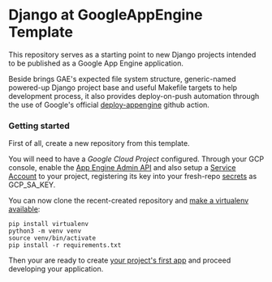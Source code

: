 # Django at GoogleAppEngine Template
This repository serves as a starting point to new Django projects
intended to be published as a Google App Engine application.

Beside brings GAE's expected file system structure, 
generic-named powered-up Django project base
and useful Makefile targets to help development process,
it also provides deploy-on-push automation through the use of
Google's official [deploy-appengine][0] github action.

  [0]: https://github.com/google-github-actions/deploy-appengine

### Getting started
First of all, create a new repository from this template.

You will need to have a *Google Cloud Project* configured.
Through your GCP console, enable the [App Engine Admin API][3]
and also setup a [Service Account][1] to your project,
registering its key into your fresh-repo [secrets][2] as GCP_SA_KEY.

You can now clone the recent-created repository
and [make a virtualenv available][4]:
```
pip install virtualenv
python3 -m venv venv
source venv/bin/activate
pip install -r requirements.txt
```

Then your are ready to create [your project's first app][5] 
and proceed developing your application.

  [1]: https://console.cloud.google.com/iam-admin/serviceaccounts 
  [2]: https://docs.github.com/en/free-pro-team@latest/actions/reference/encrypted-secrets
  [3]: https://console.developers.google.com/apis/api/appengine.googleapis.com
  [4]: https://realpython.com/python-virtual-environments-a-primer/#using-virtual-environments
  [5]: https://docs.djangoproject.com/en/3.1/intro/tutorial01/
